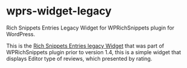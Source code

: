 # wprs-widget-legacy
Rich Snippets Entries Legacy Widget for WPRichSnippets plugin for WordPress.

This is the [Rich Snippets Entries legacy Widget](https://wprichsnippets.com/doc/legacy-widget/) that was part of WPRichSnippets plugin prior to version 1.4, this is a simple widget that displays Editor type of reviews, which presented by rating.

